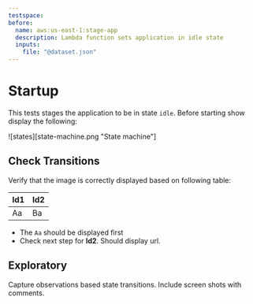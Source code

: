 ```yaml
---
testspace:
before:
  name: aws:us-east-1:stage-app
  description: Lambda function sets application in idle state
  inputs:
    file: "@dataset.json"
---
```


# Startup 
This tests stages the application to be in state `idle`. Before starting show display
the following:

![states][state-machine.png "State machine"]

## Check Transitions
Verify that the image is correctly displayed based on following table:

Id1 | Id2
--- | ---
Aa  | Ba

- The `Aa` should be displayed first
- Check next step for **Id2**. Should display url. 

## Exploratory
Capture observations based state transitions. Include screen shots with comments.

